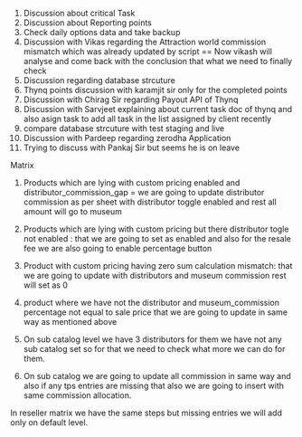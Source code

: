 1. Discussion about critical Task
2. Discussion about Reporting points
3. Check daily options data and take backup
4. Discussion with Vikas regarding the Attraction world commission mismatch which was already updated by script
    == Now vikash will analyse and come back with the conclusion that what we need to finally check
5. Discussion regarding database strcuture
6. Thynq points discussion with karamjit sir only for the completed points
7. Discussion with Chirag Sir regarding Payout API of Thynq
8. Discussion with Sarvjeet explaining about current task doc of thynq and also asign task to add all task in the list assigned by client recently
9. compare database strcuture with test staging and live
10. Discussion with Pardeep regarding zerodha Application
11. Trying to discuss with Pankaj Sir but seems he is on leave




Matrix

1. Products which are lying with custom pricing enabled and distributor_commission_gap = we are going to update distributor commission as per sheet with distributor toggle enabled and rest all amount will go to museum

2. Products which are lying with custom pricing but there distributor togle not enabled : that we are going to set as enabled and also for the resale fee we are also going to enable percentage button

3. Product with custom pricing having zero sum calculation mismatch: that we are going to update with distributors and museum commission rest will set as 0

4. product where we have not the distributor and museum_commission percentage not equal to sale price that we are going to update in same way as mentioned above


5. On sub catalog level we have 3 distributors for them we have not any sub catalog set so for that we need to check what more we can do for them.

6. On sub catalog we are going to update all commission in same way and also if any tps entries are missing that also we are going to insert with same commission allocation.

In reseller matrix we have the same steps but missing entries we will add only on default level.

